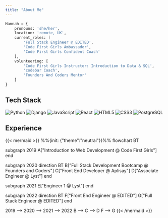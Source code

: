 ```yaml
---
title: "About Me"
---
```


```python
Hannah = {
    pronouns: 'she/her',
    location: 'remote, UK',
    current_roles: [
        'Full Stack Engineer @ EDITED',
        'Code First Girls Ambassador',
        'Code First Girls Confident Coach'
    ],
    volunteering: [
        'Code First Girls Instructor: Introduction to Data & SQL',
        'codebar Coach',
        'Founders And Coders Mentor'
    ]
}
```

## Tech Stack

![Python](https://img.shields.io/badge/-Python-1572B6?style=flat&logo=python&logoColor=white&link=/)
![Django](https://img.shields.io/badge/-Django-1572B6?style=flat&logo=django&logoColor=white&link=/)
![JavaScript](https://img.shields.io/badge/-JavaScript-1572B6?style=flat&logo=javascript&logoColor=white&link=/)
![React](https://img.shields.io/badge/-React-1572B6?style=flat&logo=react&logoColor=white&link=/)
![HTML5](https://img.shields.io/badge/-HTML5-1572B6?style=flat&logo=html5&logoColor=white&link=/)
![CSS3](https://img.shields.io/badge/-CSS3-1572B6?style=flat&logo=css3&logoColor=white&link=/)
![PostgreSQL](https://img.shields.io/badge/-Postgres-1572B6?style=flat&logo=postgresql&logoColor=white&link=/)

## Experience

{{< mermaid >}}
%%{init: {"theme":"neutral"}}%%
flowchart BT

subgraph 2019
A["Introduction to Web Development @ Code First Girls"]
end

subgraph 2020
direction BT
B["Full Stack Development Bootcamp @ Founders and Coders"]
C["Front End Developer @ Aplisay"]
D["Associate Engineer @ Lyst"]
end

subgraph 2021
E["Engineer 1 @ Lyst"]
end

subgraph 2022
direction BT
F["Front End Engineer @ EDITED"]
G["Full Stack Engineer @ EDITED"]
end

2019 --> 2020 --> 2021 --> 2022
B --> C --> D
F --> G
{{< /mermaid >}}
